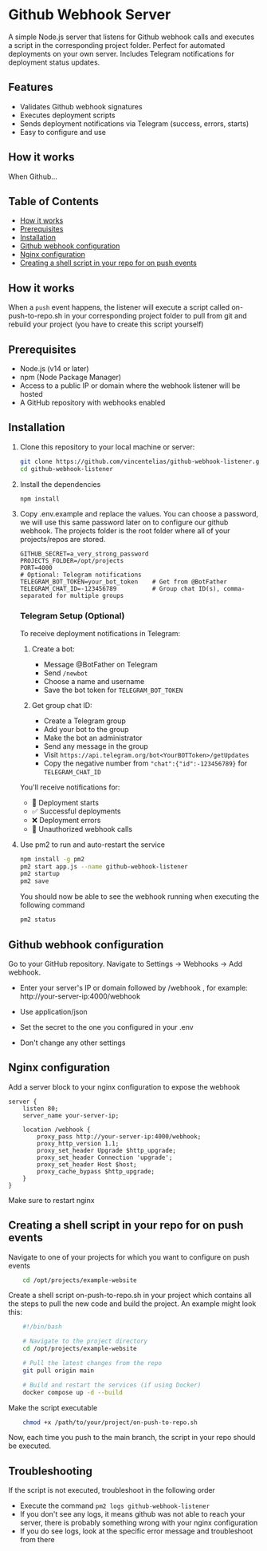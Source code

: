 # Github Webhook Server

A simple Node.js server that listens for Github webhook calls and executes a script in the corresponding project folder. Perfect for automated deployments on your own server. Includes Telegram notifications for deployment status updates.

## Features

- Validates Github webhook signatures
- Executes deployment scripts
- Sends deployment notifications via Telegram (success, errors, starts)
- Easy to configure and use

## How it works

When Github...

## Table of Contents

- [How it works](#how-it-works)
- [Prerequisites](#prerequisites)
- [Installation](#installation)
- [Github webhook configuration](#github-webhook-configuration)
- [Nginx configuration](#nginx-configuration)
- [Creating a shell script in your repo for on push events](#creating-a-shell-script-in-your-repo-for-on-push-events)

## How it works

When a `push` event happens, the listener will execute a script called on-push-to-repo.sh in your corresponding project folder to pull from git and rebuild your project (you have to create this script yourself)

## Prerequisites

- Node.js (v14 or later)
- npm (Node Package Manager)
- Access to a public IP or domain where the webhook listener will be hosted
- A GitHub repository with webhooks enabled

## Installation

1. Clone this repository to your local machine or server:

   ```bash
   git clone https://github.com/vincentelias/github-webhook-listener.git
   cd github-webhook-listener
   ```

2. Install the dependencies

   ```bash
   npm install
   ```

3. Copy .env.example and replace the values. You can choose a password, we will use this same password later on to configure our github webhook. The projects folder is the root folder where all of your projects/repos are stored.

   ```.env
   GITHUB_SECRET=a_very_strong_password
   PROJECTS_FOLDER=/opt/projects
   PORT=4000
   # Optional: Telegram notifications
   TELEGRAM_BOT_TOKEN=your_bot_token    # Get from @BotFather
   TELEGRAM_CHAT_ID=-123456789          # Group chat ID(s), comma-separated for multiple groups
   ```

   ### Telegram Setup (Optional)

   To receive deployment notifications in Telegram:

   1. Create a bot:

      - Message @BotFather on Telegram
      - Send `/newbot`
      - Choose a name and username
      - Save the bot token for `TELEGRAM_BOT_TOKEN`

   2. Get group chat ID:
      - Create a Telegram group
      - Add your bot to the group
      - Make the bot an administrator
      - Send any message in the group
      - Visit `https://api.telegram.org/bot<YourBOTToken>/getUpdates`
      - Copy the negative number from `"chat":{"id":-123456789}` for `TELEGRAM_CHAT_ID`

   You'll receive notifications for:

   - 🚀 Deployment starts
   - ✅ Successful deployments
   - ❌ Deployment errors
   - 🚫 Unauthorized webhook calls

4. Use pm2 to run and auto-restart the service
   ```bash
   npm install -g pm2
   pm2 start app.js --name github-webhook-listener
   pm2 startup
   pm2 save
   ```
   You should now be able to see the webhook running when executing the following command
   ```bash
   pm2 status
   ```

## Github webhook configuration

Go to your GitHub repository.
Navigate to
Settings
->
Webhooks
->
Add webhook.

- Enter your server's IP or domain followed by
  /webhook
  , for example:
  http://your-server-ip:4000/webhook

- Use application/json
- Set the secret to the one you configured in your .env
- Don't change any other settings

## Nginx configuration

Add a server block to your nginx configuration to expose the webhook

```nginx
server {
    listen 80;
    server_name your-server-ip;

    location /webhook {
        proxy_pass http://your-server-ip:4000/webhook;
        proxy_http_version 1.1;
        proxy_set_header Upgrade $http_upgrade;
        proxy_set_header Connection 'upgrade';
        proxy_set_header Host $host;
        proxy_cache_bypass $http_upgrade;
    }
}
```

Make sure to restart nginx

## Creating a shell script in your repo for on push events

Navigate to one of your projects for which you want to configure on push events

```bash
    cd /opt/projects/example-website
```

Create a shell script on-push-to-repo.sh in your project which contains all the steps to pull the new code and build the project. An example might look this:

```bash
    #!/bin/bash

    # Navigate to the project directory
    cd /opt/projects/example-website

    # Pull the latest changes from the repo
    git pull origin main

    # Build and restart the services (if using Docker)
    docker compose up -d --build
```

Make the script executable

```bash
    chmod +x /path/to/your/project/on-push-to-repo.sh
```

Now, each time you push to the main branch, the script in your repo should be executed.

## Troubleshooting

If the script is not executed, troubleshoot in the following order

- Execute the command `pm2 logs github-webhook-listener`
- If you don't see any logs, it means github was not able to reach your server, there is probably something wrong with your nginx configuration
- If you do see logs, look at the specific error message and troubleshoot from there
